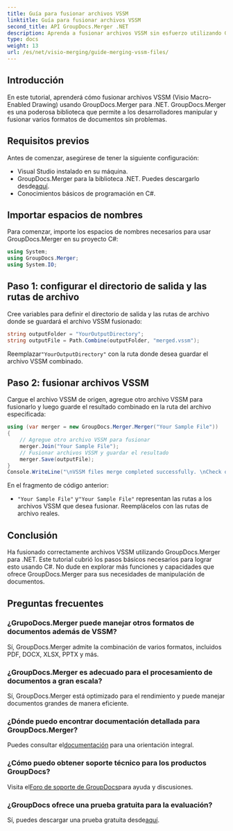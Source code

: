 ```yaml
---
title: Guía para fusionar archivos VSSM
linktitle: Guía para fusionar archivos VSSM
second_title: API GroupDocs.Merger .NET
description: Aprenda a fusionar archivos VSSM sin esfuerzo utilizando GroupDocs.Merger para .NET. Guía paso a paso para desarrolladores de C#.
type: docs
weight: 13
url: /es/net/visio-merging/guide-merging-vssm-files/
---
```

## Introducción
En este tutorial, aprenderá cómo fusionar archivos VSSM (Visio Macro-Enabled Drawing) usando GroupDocs.Merger para .NET. GroupDocs.Merger es una poderosa biblioteca que permite a los desarrolladores manipular y fusionar varios formatos de documentos sin problemas.
## Requisitos previos
Antes de comenzar, asegúrese de tener la siguiente configuración:
- Visual Studio instalado en su máquina.
-  GroupDocs.Merger para la biblioteca .NET. Puedes descargarlo desde[aquí](https://releases.groupdocs.com/merger/net/).
- Conocimientos básicos de programación en C#.

## Importar espacios de nombres
Para comenzar, importe los espacios de nombres necesarios para usar GroupDocs.Merger en su proyecto C#:
```csharp
using System; 
using GroupDocs.Merger;
using System.IO;
```
## Paso 1: configurar el directorio de salida y las rutas de archivo
Cree variables para definir el directorio de salida y las rutas de archivo donde se guardará el archivo VSSM fusionado:
```csharp
string outputFolder = "YourOutputDirectory";
string outputFile = Path.Combine(outputFolder, "merged.vssm");
```
 Reemplazar`"YourOutputDirectory"` con la ruta donde desea guardar el archivo VSSM combinado.
## Paso 2: fusionar archivos VSSM
Cargue el archivo VSSM de origen, agregue otro archivo VSSM para fusionarlo y luego guarde el resultado combinado en la ruta del archivo especificada:
```csharp
using (var merger = new GroupDocs.Merger.Merger("Your Sample File"))
{
    // Agregue otro archivo VSSM para fusionar
    merger.Join("Your Sample File");
    // Fusionar archivos VSSM y guardar el resultado
    merger.Save(outputFile);
}
Console.WriteLine("\nVSSM files merge completed successfully. \nCheck output in {0}", outputFolder);
```
En el fragmento de código anterior:
- `"Your Sample File"` y`"Your Sample File"` representan las rutas a los archivos VSSM que desea fusionar. Reemplácelos con las rutas de archivo reales.

## Conclusión
Ha fusionado correctamente archivos VSSM utilizando GroupDocs.Merger para .NET. Este tutorial cubrió los pasos básicos necesarios para lograr esto usando C#. No dude en explorar más funciones y capacidades que ofrece GroupDocs.Merger para sus necesidades de manipulación de documentos.

## Preguntas frecuentes
### ¿GrupoDocs.Merger puede manejar otros formatos de documentos además de VSSM?
Sí, GroupDocs.Merger admite la combinación de varios formatos, incluidos PDF, DOCX, XLSX, PPTX y más.
### ¿GroupDocs.Merger es adecuado para el procesamiento de documentos a gran escala?
Sí, GroupDocs.Merger está optimizado para el rendimiento y puede manejar documentos grandes de manera eficiente.
### ¿Dónde puedo encontrar documentación detallada para GroupDocs.Merger?
 Puedes consultar el[documentación](https://reference.groupdocs.com/merger/net/) para una orientación integral.
### ¿Cómo puedo obtener soporte técnico para los productos GroupDocs?
 Visita el[Foro de soporte de GroupDocs](https://forum.groupdocs.com/c/merger/32)para ayuda y discusiones.
### ¿GroupDocs ofrece una prueba gratuita para la evaluación?
 Sí, puedes descargar una prueba gratuita desde[aquí](https://releases.groupdocs.com/).